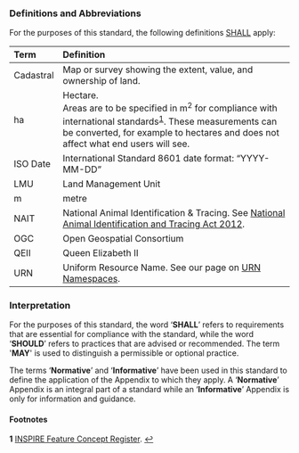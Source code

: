 ### Definitions and Abbreviations

For the purposes of this standard, the following definitions [SHALL](#Interpretation) apply:

Term | Definition
:--- | :---------
Cadastral | Map or survey showing the extent, value, and ownership of land.
ha | Hectare. <br> Areas are to be specified in m<sup>2</sup> for compliance with international standards<sup id="INSPIRE">[1](#f1)</sup>. These measurements can be converted, for example to hectares and does not affect what end users will see. 
ISO Date | International Standard 8601 date format: “YYYY-MM-DD”
LMU | Land Management Unit
m | metre
NAIT | National Animal Identification & Tracing. See [National Animal Identification and Tracing Act 2012](http://www.legislation.govt.nz/act/public/2012/0002/latest/DLM3430220.html).
OGC | Open Geospatial Consortium
QEII | Queen Elizabeth II
URN | Uniform Resource Name. See our page on [URN Namespaces](https://github.com/Datalinker-Org/Farm-Data-Standards/blob/master/FarmDataStandards_Namespaces-for-Farm-Data-Identifiers.md).

### Interpretation

For the purposes of this standard, the word ‘**SHALL**’ refers to requirements that are essential for compliance with the standard, while the word ‘**SHOULD**’ refers to practices that are advised or recommended. The term '**MAY**' is used to distinguish a permissible or optional practice.

The terms ‘**Normative**’ and ‘**Informative**’ have been used in this standard to define the application of the Appendix to which they apply. A ‘**Normative**’ Appendix is an integral part of a standard while an ‘**Informative**’ Appendix is only for information and guidance.

#### Footnotes

<b id="f1">1</b> [INSPIRE Feature Concept Register](http://inspire.ec.europa.eu/featureconcept). [↩](#INSPIRE)
